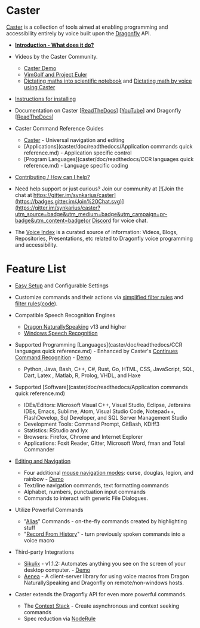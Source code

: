 # Caster

[Caster](http://dictation-toolbox.github.io/caster/) is a collection of tools aimed at enabling programming and accessibility entirely by voice built upon the [Dragonfly](https://github.com/dictation-toolbox/dragonfly) API.

- [**Introduction - What does it do?**](caster/doc/Intro.md)
- Videos by the Caster Community.
  - [Caster Demo](https://www.youtube.com/watch?v=oIwh3z2jXD4)
  - [VimGolf and Project Euler](https://www.youtube.com/watch?v=T1bKAqDhH_E)
  - [Dictating maths into scientific notebook](https://www.youtube.com/watch?v=oq8EoPu0cGY&t=3s) and [Dictating math by voice using Caster](https://www.youtube.com/watch?v=z-iHvPmjcas)

- [Instructions for installing](caster/doc/Installation.md)
- Documentation on Caster [[ReadTheDocs](http://caster.readthedocs.org/en/latest/README/)] [[YouTube](https://www.youtube.com/channel/UC2qZzmCj_5ZKkTa3i9X1LCg)] and Dragonfly [[ReadTheDocs](https://dragonfly2.readthedocs.io/en/latest/)] 
- Caster Command Reference Guides 
  - [Caster](CasterQuickReference0.5.8.pdf) - Universal navigation and editing
  - [Applications](caster/doc/readthedocs/Application commands quick reference.md) - Application specific control 
  - [Program Languages](caster/doc/readthedocs/CCR languages quick reference.md) - Language specific coding 
- [Contributing / How can I help?](https://github.com/synkarius/caster/blob/master/caster/doc/CONTRIBUTING.md)
- Need help support or just curious? Join our community at [![Join the chat at https://gitter.im/synkarius/caster](https://badges.gitter.im/Join%20Chat.svg)](https://gitter.im/synkarius/caster?utm_source=badge&utm_medium=badge&utm_campaign=pr-badge&utm_content=badge)or [Discord](https://discord.gg/9eAAsCJ) for voice chat.
- The [Voice Index](http://caster.readthedocs.org/en/latest/caster/doc/readthedocs/Voice%20Index/) is a curated source of information: Videos, Blogs, Repositories, Presentations, etc related to Dragonfly voice programming and accessibility.

# Feature List

* [Easy Setup](caster/doc/Installation.md) and Configurable Settings

* Customize commands and their actions via [simplified filter rules](https://caster.readthedocs.io/en/latest/caster/doc/readthedocs/CCR/#rule-filters-simplified) and [filter rules](https://caster.readthedocs.io/en/latest/caster/doc/readthedocs/examples/rules/Caster%20Rules/#rule-filters)([code](https://github.com/dictation-toolbox/caster/tree/master/caster/user/filters/examples)).

* Compatible Speech Recognition Engines

  *  [Dragon NaturallySpeaking](https://www.nuance.com/dragon.html) v13 and higher
  *  [Windows Speech Recognition](https://support.microsoft.com/en-us/help/17208/windows-10-use-speech-recognition)

* Supported Programming [Languages](caster/doc/readthedocs/CCR languages quick reference.md) - Enhanced by Caster's [Continues Command Recognition](https://caster.readthedocs.io/en/latest/caster/doc/readthedocs/CCR/) - [Demo](https://www.youtube.com/watch?v=Obdegwr_LFc&index=5&list=PLV6JPhkq1x8LHu02YefhUU9rXiB2PK8tc)

  *  Python, Java, Bash, C++, C#, Rust, Go, HTML, CSS, JavaScript, SQL, Dart, Latex , Matlab, R, Prolog, VHDL, and Haxe

* Supported [Software](caster/doc/readthedocs/Application commands quick reference.md) 

  * IDEs/Editors: Microsoft Visual C++, Visual Studio, Eclipse, Jetbrains IDEs, Emacs, Sublime, Atom, Visual Studio Code, Notepad++, FlashDevelop, Sql Developer, and SQL Server Management Studio
  * Development Tools: Command Prompt, GitBash, KDiff3
  * Statistics: RStudio and lyx
  * Browsers: Firefox, Chrome and Internet Explorer
  * Applications: Foxit Reader, Gitter, Microsoft Word, fman and Total Commander

* [Editing and Navigation](CasterQuickReference0.5.8.pdf)

  - Four additional [mouse navigation modes](https://caster.readthedocs.io/en/latest/caster/doc/readthedocs/Mouse/): curse, douglas, legion, and rainbow - [Demo](https://www.youtube.com/watch?v=UISjQBMmQ-I&feature=youtu.be)
  - Text/line navigation commands, text formatting commands
  - Alphabet, numbers, punctuation input commands
  - Commands to interact with generic File Dialogues.

* Utilize Powerful Commands

  * "[Alias](https://caster.readthedocs.io/en/latest/caster/doc/readthedocs/Alias/)" Commands - on-the-fly commands created by highlighting stuff
  * "[Record From History](https://www.youtube.com/watch?v=wWDtsrIQ1pc&list=PLV6JPhkq1x8LHu02YefhUU9rXiB2PK8tc)" - turn previously spoken commands into a voice macro 

* Third-party Integrations

  - [Sikulix](http://sikulix.com/) - v1.1.2: Automates anything you see on the screen of your desktop computer. - [Demo](https://youtu.be/RFdsD2OgDzk?list=PLV6JPhkq1x8LHu02YefhUU9rXiB2PK8tc&t=512)
  - [Aenea](https://github.com/dictation-toolbox/aenea) - A client-server library for using voice macros from Dragon NaturallySpeaking and Dragonfly on remote/non-windows hosts.

* Caster extends the Dragonfly API for even more powerful commands.

  * The [Context Stack](https://caster.readthedocs.io/en/latest/caster/doc/readthedocs/ContextStack/) - Create asynchronous and context seeking commands
  * Spec reduction via [NodeRule](https://caster.readthedocs.io/en/latest/caster/doc/readthedocs/NodeRule/)

  

